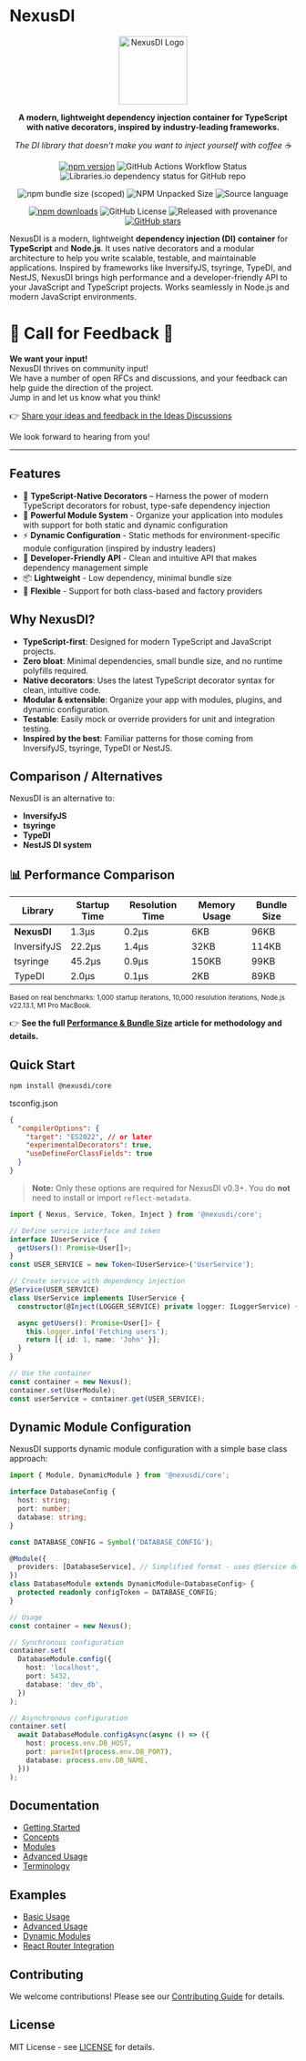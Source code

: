 # NexusDI

<div align="center">
  <img src="https://nexus.js.org/img/logo.svg" alt="NexusDI Logo" width="120" height="120" />
  <br />
  <p><strong>A modern, lightweight dependency injection container for TypeScript with native decorators, inspired by industry-leading frameworks.</strong></p>
  <p><em>The DI library that doesn't make you want to inject yourself with coffee ☕</em></p>
</div>

<div align="center">

[![npm version](https://img.shields.io/npm/v/@nexusdi/core.svg)](https://www.npmjs.com/package/@nexusdi/core)
![GitHub Actions Workflow Status](https://img.shields.io/github/actions/workflow/status/nexusdi/core/ci.yml)
![Libraries.io dependency status for GitHub repo](https://img.shields.io/librariesio/github/nexusdi/core)

![npm bundle size (scoped)](https://img.shields.io/bundlephobia/min/%40nexusdi/core)
![NPM Unpacked Size](https://img.shields.io/npm/unpacked-size/%40nexusdi%2Fcore)
![Source language](https://img.shields.io/badge/language-TypeScript-blue)

[![npm downloads](https://img.shields.io/npm/dm/@nexusdi/core.svg)](https://www.npmjs.com/package/@nexusdi/core)
![GitHub License](https://img.shields.io/github/license/NexusDI/core)
![Released with provenance](https://img.shields.io/badge/provenance-signed-green)
[![GitHub stars](https://img.shields.io/github/stars/NexusDI/core.svg?style=social&label=Star)](https://github.com/NexusDI/core)

</div>

NexusDI is a modern, lightweight <strong>dependency injection (DI) container</strong> for <strong>TypeScript</strong> and <strong>Node.js</strong>. It uses native decorators and a modular architecture to help you write scalable, testable, and maintainable applications. Inspired by frameworks like InversifyJS, tsyringe, TypeDI, and NestJS, NexusDI brings high performance and a developer-friendly API to your JavaScript and TypeScript projects. Works seamlessly in Node.js and modern JavaScript environments.

# 🚨 Call for Feedback 🚨

**We want your input!**  
NexusDI thrives on community input!  
We have a number of open RFCs and discussions, and your feedback can help guide the direction of the project.  
Jump in and let us know what you think!

👉 [Share your ideas and feedback in the Ideas Discussions](https://github.com/NexusDI/core/discussions/categories/ideas)

We look forward to hearing from you!

---

## Features

- 🚀 **TypeScript-Native Decorators** – Harness the power of modern TypeScript decorators for robust, type-safe dependency injection
- 🧩 **Powerful Module System** - Organize your application into modules with support for both static and dynamic configuration
- ⚡ **Dynamic Configuration** - Static methods for environment-specific module configuration (inspired by industry leaders)
- 🎯 **Developer-Friendly API** - Clean and intuitive API that makes dependency management simple
- 📦 **Lightweight** - Low dependency, minimal bundle size
- 🔧 **Flexible** - Support for both class-based and factory providers

## Why NexusDI?

- <strong>TypeScript-first</strong>: Designed for modern TypeScript and JavaScript projects.
- <strong>Zero bloat</strong>: Minimal dependencies, small bundle size, and no runtime polyfills required.
- <strong>Native decorators</strong>: Uses the latest TypeScript decorator syntax for clean, intuitive code.
- <strong>Modular & extensible</strong>: Organize your app with modules, plugins, and dynamic configuration.
- <strong>Testable</strong>: Easily mock or override providers for unit and integration testing.
- <strong>Inspired by the best</strong>: Familiar patterns for those coming from InversifyJS, tsyringe, TypeDI or NestJS.

## Comparison / Alternatives

NexusDI is an alternative to:

- <strong>InversifyJS</strong>
- <strong>tsyringe</strong>
- <strong>TypeDI</strong>
- <strong>NestJS DI system</strong>

## 📊 Performance Comparison

| Library     | Startup Time | Resolution Time | Memory Usage | Bundle Size |
| ----------- | ------------ | --------------- | ------------ | ----------- |
| **NexusDI** | 1.3μs        | 0.2μs           | 6KB          | 96KB        |
| InversifyJS | 22.2μs       | 1.4μs           | 32KB         | 114KB       |
| tsyringe    | 45.2μs       | 0.9μs           | 150KB        | 99KB        |
| TypeDI      | 2.0μs        | 0.1μs           | 2KB          | 89KB        |

<sup>Based on real benchmarks: 1,000 startup iterations, 10,000 resolution iterations, Node.js v22.13.1, M1 Pro MacBook.</sup>

👉 **See the full [Performance & Bundle Size](https://nexus.js.org/docs/performance) article for methodology and details.**

## Quick Start

```bash
npm install @nexusdi/core
```

tsconfig.json

```json
{
  "compilerOptions": {
    "target": "ES2022", // or later
    "experimentalDecorators": true,
    "useDefineForClassFields": true
  }
}
```

> **Note:** Only these options are required for NexusDI v0.3+. You do **not** need to install or import `reflect-metadata`.

```typescript
import { Nexus, Service, Token, Inject } from '@nexusdi/core';

// Define service interface and token
interface IUserService {
  getUsers(): Promise<User[]>;
}
const USER_SERVICE = new Token<IUserService>('UserService');

// Create service with dependency injection
@Service(USER_SERVICE)
class UserService implements IUserService {
  constructor(@Inject(LOGGER_SERVICE) private logger: ILoggerService) {}

  async getUsers(): Promise<User[]> {
    this.logger.info('Fetching users');
    return [{ id: 1, name: 'John' }];
  }
}

// Use the container
const container = new Nexus();
container.set(UserModule);
const userService = container.get(USER_SERVICE);
```

## Dynamic Module Configuration

NexusDI supports dynamic module configuration with a simple base class approach:

```typescript
import { Module, DynamicModule } from '@nexusdi/core';

interface DatabaseConfig {
  host: string;
  port: number;
  database: string;
}

const DATABASE_CONFIG = Symbol('DATABASE_CONFIG');

@Module({
  providers: [DatabaseService], // Simplified format - uses @Service decorator token
})
class DatabaseModule extends DynamicModule<DatabaseConfig> {
  protected readonly configToken = DATABASE_CONFIG;
}

// Usage
const container = new Nexus();

// Synchronous configuration
container.set(
  DatabaseModule.config({
    host: 'localhost',
    port: 5432,
    database: 'dev_db',
  })
);

// Asynchronous configuration
container.set(
  await DatabaseModule.configAsync(async () => ({
    host: process.env.DB_HOST,
    port: parseInt(process.env.DB_PORT),
    database: process.env.DB_NAME,
  }))
);
```

## Documentation

- [Getting Started](https://nexus.js.org/docs/getting-started)
- [Concepts](https://nexus.js.org/docs/concepts)
- [Modules](https://nexus.js.org/docs/modules)
- [Advanced Usage](https://nexus.js.org/docs/advanced)
- [Terminology](https://nexus.js.org/docs/terminology)

## Examples

- [Basic Usage](examples/basic-usage.ts)
- [Advanced Usage](examples/advanced-usage.ts)
- [Dynamic Modules](examples/dynamic-modules.ts)
- [React Router Integration](examples/react-router/)

## Contributing

We welcome contributions! Please see our [Contributing Guide](CONTRIBUTING.md) for details.

## License

MIT License - see [LICENSE](LICENSE) for details.
